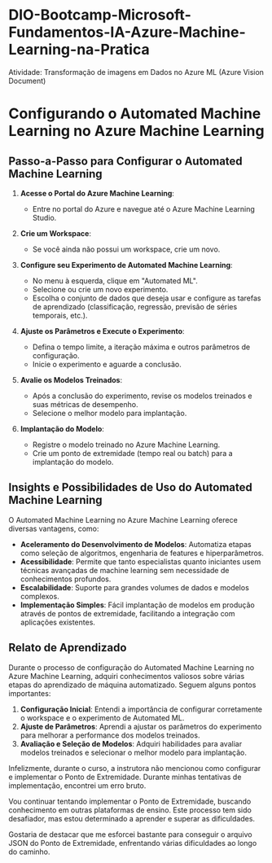 # DIO-Bootcamp-Microsoft-Fundamentos-IA-Azure-Machine-Learning-na-Pratica
Atividade: Transformação de imagens em Dados no Azure ML (Azure Vision Document)

# Configurando o Automated Machine Learning no Azure Machine Learning

## Passo-a-Passo para Configurar o Automated Machine Learning

1. **Acesse o Portal do Azure Machine Learning**:
   - Entre no portal do Azure e navegue até o Azure Machine Learning Studio.

2. **Crie um Workspace**:
   - Se você ainda não possui um workspace, crie um novo.

3. **Configure seu Experimento de Automated Machine Learning**:
   - No menu à esquerda, clique em "Automated ML".
   - Selecione ou crie um novo experimento.
   - Escolha o conjunto de dados que deseja usar e configure as tarefas de aprendizado (classificação, regressão, previsão de séries temporais, etc.).

4. **Ajuste os Parâmetros e Execute o Experimento**:
   - Defina o tempo limite, a iteração máxima e outros parâmetros de configuração.
   - Inicie o experimento e aguarde a conclusão.

5. **Avalie os Modelos Treinados**:
   - Após a conclusão do experimento, revise os modelos treinados e suas métricas de desempenho.
   - Selecione o melhor modelo para implantação.

6. **Implantação do Modelo**:
   - Registre o modelo treinado no Azure Machine Learning.
   - Crie um ponto de extremidade (tempo real ou batch) para a implantação do modelo.

## Insights e Possibilidades de Uso do Automated Machine Learning

O Automated Machine Learning no Azure Machine Learning oferece diversas vantagens, como:
- **Aceleramento do Desenvolvimento de Modelos**: Automatiza etapas como seleção de algoritmos, engenharia de features e hiperparâmetros.
- **Acessibilidade**: Permite que tanto especialistas quanto iniciantes usem técnicas avançadas de machine learning sem necessidade de conhecimentos profundos.
- **Escalabilidade**: Suporte para grandes volumes de dados e modelos complexos.
- **Implementação Simples**: Fácil implantação de modelos em produção através de pontos de extremidade, facilitando a integração com aplicações existentes.

## Relato de Aprendizado

Durante o processo de configuração do Automated Machine Learning no Azure Machine Learning, adquiri conhecimentos valiosos sobre várias etapas do aprendizado de máquina automatizado. Seguem alguns pontos importantes:

1. **Configuração Inicial**: Entendi a importância de configurar corretamente o workspace e o experimento de Automated ML.
2. **Ajuste de Parâmetros**: Aprendi a ajustar os parâmetros do experimento para melhorar a performance dos modelos treinados.
3. **Avaliação e Seleção de Modelos**: Adquiri habilidades para avaliar modelos treinados e selecionar o melhor modelo para implantação.

Infelizmente, durante o curso, a instrutora não mencionou como configurar e implementar o Ponto de Extremidade. Durante minhas tentativas de implementação, encontrei um erro bruto. 

Vou continuar tentando implementar o Ponto de Extremidade, buscando conhecimento em outras plataformas de ensino. Este processo tem sido desafiador, mas estou determinado a aprender e superar as dificuldades.

Gostaria de destacar que me esforcei bastante para conseguir o arquivo JSON do Ponto de Extremidade, enfrentando várias dificuldades ao longo do caminho.
